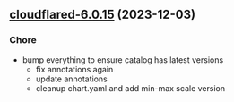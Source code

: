 

## [cloudflared-6.0.15](https://github.com/truecharts/charts/compare/cloudflared-6.0.14...cloudflared-6.0.15) (2023-12-03)

### Chore

- bump everything to ensure catalog has latest versions
  - fix annotations again
  - update annotations
  - cleanup chart.yaml and add min-max scale version
  
  